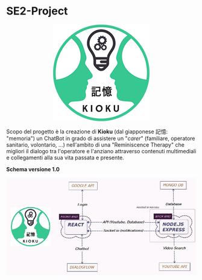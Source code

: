 # SE2-Project
<p align="center">
  <img src="https://github.com/vale17accidentidellastoria/SE2-Project/blob/master/kioku_logo_256x256.png" />
</p>

Scopo del progetto è la creazione di **Kioku** (dal giapponese 記憶: "memoria") un ChatBot in grado di assistere un "_carer_" (familiare, operatore sanitario, volontario, ...) nell'ambito di una "Reminiscence Therapy" che migliori il dialogo tra l'operatore e l'anziano attraverso contenuti multimediali e collegamenti alla sua vita passata e presente.

**Schema versione 1.0**
<p align="center">
  <img src="https://github.com/vale17accidentidellastoria/SE2-Project/blob/master/schema_v1.jpg" />
</p>
